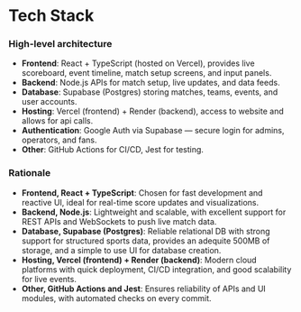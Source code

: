 # Tech Stack

### High-level architecture

- **Frontend**: React + TypeScript (hosted on Vercel), provides live scoreboard, event timeline, match setup screens, and input panels.
- **Backend**: Node.js APIs for match setup, live updates, and data feeds.
- **Database**: Supabase (Postgres) storing matches, teams, events, and user accounts.
- **Hosting**: Vercel (frontend) + Render (backend), access to website and allows for api calls.
- **Authentication**: Google Auth via Supabase — secure login for admins, operators, and fans.
- **Other**: GitHub Actions for CI/CD, Jest for testing.

### Rationale

- **Frontend, React + TypeScript**: Chosen for fast development and reactive UI, ideal for real-time score updates and visualizations.
- **Backend, Node.js**: Lightweight and scalable, with excellent support for REST APIs and WebSockets to push live match data.
- **Database, Supabase (Postgres)**: Reliable relational DB with strong support for structured sports data, provides an adequite 500MB of storage, and a simple to use UI for database creation.
- **Hosting, Vercel (frontend) + Render (backend)**: Modern cloud platforms with quick deployment, CI/CD integration, and good scalability for live events.
- **Other, GitHub Actions and Jest**: Ensures reliability of APIs and UI modules, with automated checks on every commit.
